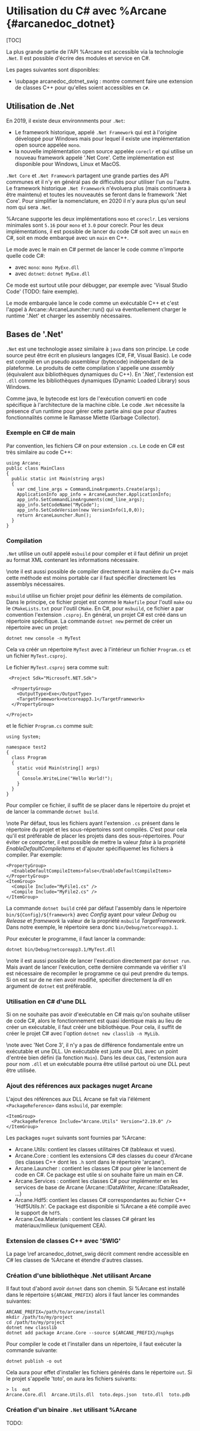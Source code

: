 Utilisation du C# avec %Arcane {#arcanedoc_dotnet}
=========================

[TOC]

La plus grande partie de l'API %Arcane est accessible via la
technologie `.Net`. Il est possible d'écrire des modules et service en
C#.

Les pages suivantes sont disponibles:
- \subpage arcanedoc_dotnet_swig : montre comment faire une extension
  de classes C++ pour qu'elles soient accessibles en `C#`.

## Utilisation de .Net

En 2019, il existe deux environnments pour `.Net`:

- Le framework historique, appelé `.Net Framework` qui est à l'origine
  développé pour Windows mais pour lequel il existe une implémentation
  open source appelée `mono`.
- la nouvelle implémentation open source appelée `coreclr` et qui
  utilise un nouveau framework appelé '.Net Core'. Cette
  implémentation est disponible pour Windows, Linux et MacOS.

`.Net Core` et `.Net Framework` partagent une grande parties des API
communes et il n'y en général pas de difficultés pour utiliser l'un ou
l'autre. Le framework historique `.Net Framework` n'évoluera plus
(mais continuera à être maintenu) et toutes les nouveautés se feront
dans le framework '.Net Core'. Pour simplifier la nomenclature, en
2020 il n'y aura plus qu'un seul nom qui sera `.Net`.

%Arcane supporte les deux implémentations `mono` et `coreclr`. Les
versions minimales sont `5.16` pour `mono` et `3.0` pour
coreclr. Pour les deux implémentations, il est possible de lancer du
code C# soit avec un `main` en C#, soit en mode embarqué avec un
`main` en C++.

Le mode avec le main en C# permet de lancer le code comme n'importe
quelle code C#:

- avec `mono`: `mono MyExe.dll`
- avec `dotnet`: `dotnet MyExe.dll`

Ce mode est surtout utile pour débugger, par exemple avec 'Visual
Studio Code' (TODO: faire exemple).

Le mode embarquée lance le code comme un exécutable C++ et c'est
l'appel à Arcane::ArcaneLauncher::run() qui va éventuellement charger le
runtime '.Net' et charger les assembly nécessaires.

## Bases de '.Net'

`.Net` est une technologie assez similaire à `java` dans son
principe. Le code source peut être écrit en plusieurs langages (C#,
F#, Visual Basic). Le code est compilé en un pseudo assembleur
(bytecode) indépendant de la plateforme. Le produits de cette
compilation s'appelle une *assembly* (équivalent aux bibliothèques
dynamiques du C++). En '.Net', l'extension est `.dll` comme les
bibliothèques dynamiques (Dynamic Loaded Library) sous Windows.

Comme java, le bytecode est lors de l'exécution converti en code
spécifique à l'architecture de la machine cible. Le code `.Net`
nécessite la présence d'un runtime pour gérer cette partie ainsi que
pour d'autres fonctionnalités comme le Ramasse Miette (Garbage
Collector).

### Exemple en C# de main

Par convention, les fichiers C# on pour extension `.cs`. Le code en C#
est très similaire au code C++:

~~~{.cs}
using Arcane;
public class MainClass
{
  public static int Main(string args)
  {
    var cmd_line_args = CommandLineArguments.Create(args);
    ApplicationInfo app_info = ArcaneLauncher.ApplicationInfo;
    app_info.SetCommandLineArguments(cmd_line_args);
    app_info.SetCodeName("MyCode");
    app_info.SetCodeVersion(new VersionInfo(1,0,0));
    return ArcaneLauncher.Run();
  }
}
~~~

### Compilation

`.Net` utilise un outil appelé `msbuild` pour compiler et il faut
définir un projet au format XML contenant les informations
nécessaire.

\note il est aussi possible de compiler directement à la manière du
C++ mais cette méthode est moins portable car il faut spécifier
directement les assemblys nécessaires.

`msbuild` utilise un fichier projet pour définir les éléments de
compilation. Dans le principe, ce fichier projet est comme le
`Makefile` pour l'outil `make` ou le `CMakeLists.txt` pour l'outil
`CMake`. En C#, pour `msbuild`, ce fichier a par convention
l'extension `.csproj`. En général, un projet C# est créé dans un
répertoire spécifique. La commande `dotnet new` permet de créer un
répertoire avec un projet:

```{.sh}
dotnet new console -n MyTest
```

Cela va créér un répertoire `MyTest` avec à l'intérieur un fichier
`Program.cs` et un fichier `MyTest.csproj`.

Le fichier `MyTest.csproj` sera comme suit:

~~~{.xml}
 <Project Sdk="Microsoft.NET.Sdk">

  <PropertyGroup>
    <OutputType>Exe</OutputType>
    <TargetFramework>netcoreapp3.1</TargetFramework>
  </PropertyGroup>

</Project>
~~~

et le fichier `Program.cs` comme suit:

~~~{.cs}
using System;

namespace test2
{
  class Program
  {
    static void Main(string[] args)
    {
      Console.WriteLine("Hello World!");
    }
  }
}
~~~

Pour compiler ce fichier, il suffit de se placer dans le répertoire du
projet et de lancer la commande `dotnet build`.

\note Par défaut, tous les fichiers ayant l'extension `.cs` présent
dans le répertoire du projet et les sous-répertoires sont
compilés. C'est pour cela qu'il est préférable de placer les projets
dans des sous-répertoires. Pour éviter ce comporter, il est possible
de mettre la valeur *false* à la propriété *EnableDefaultCompileItems*
et d'ajouter spécifiquemet les fichiers à compiler. Par exemple:

~~~{.xml}
<PropertyGroup>
  <EnableDefaultCompileItems>false</EnableDefaultCompileItems>
</PropertyGroup>
<ItemGroup>
  <Compile Include="MyFile1.cs" />
  <Compile Include="MyFile2.cs" />
</ItemGroup>
~~~

La commande `dotnet build` créé par défaut l'assembly dans le
répertoire `bin/${Config}/${framework}` avec *Config* ayant pour
valeur *Debug* ou *Release* et *framework* la valeur de la propriété
`msbuild` *TargetFramework*. Dans notre exemple, le répertoire sera
donc `bin/Debug/netcoreapp3.1`.

Pour exécuter le programme, il faut lancer la commande:

~~~{.sh}
dotnet bin/Debug/netcoreapp3.1/MyTest.dll
~~~

\note il est aussi possible de lancer l'exécution directement par
`dotnet run`. Mais avant de lancer l'exécution, cette dernière
commande va vérifier s'il est nécessaire de recompiler le programme ce
qui peut prendre du temps. Si on est sur de ne rien avoir modifié,
spécifier directement la *dll* en argument de `dotnet` est
préférable.

### Utilisation en C# d'une DLL

Si on ne souhaite pas avoir d'exécutable en C# mais qu'on souhaite
utiliser de code C#, alors le fonctionnement est quasi identique mais
au lieu de créer un exécutable, il faut créér une bibliothèque. Pour
cela, il suffit de créer le projet C# avec l'option `dotnet new
classlib -n MyLib`.

\note avec 'Net Core 3', il n'y a pas de différence fondamentale entre
un exécutable et une DLL. Un exécutable est juste une DLL avec un
point d'entrée bien défini (la fonction `Main`). Dans les deux cas,
l'extension aura pour nom `.dll` et un exécutable pourra être utilisé
partout où une DLL peut être utilisée.

### Ajout des références aux packages nuget Arcane

L'ajout des références aux DLL Arcane se fait via l'élément
`<PackageReference>` dans `msbuild`, par exemple:

~~~{.xml}
<ItemGroup>
  <PackageReference Include="Arcane.Utils" Version="2.19.0" />
</ItemGroup>
~~~

Les packages `nuget` suivants sont fournies par %Arcane:

- Arcane.Utils: contient les classes utilitaires C# (tableaux et
  vues).
- Arcane.Core : contient les extensions C# des classes du coeur
  d'Arcane (les classes C++ dont les `.h` sont dans le répertoire
  'arcane').
- Arcane.Launcher : contient les classes C# pour gérer le
  lancement de code en C#. Ce package est utile si on souhaite faire
  un main en C#.
- Arcane.Services : contient les classes C# pour implémenter en
  les services de base de Arcane (Arcane::IDataWriter,
  Arcane::IDataReader, ...)
- Arcane.Hdf5: contient les classes C# correspondantes au fichier C++
  'Hdf5Utils.h'. Ce package est disponible si %Arcane a été compilé
  avec le support de `hdf5`.
- Arcane.Cea.Materials : contient les classes C# gérant les
  matériaux/milieux (uniquement CEA).

### Extension de classes C++ avec 'SWIG'

La page \ref arcanedoc_dotnet_swig décrit comment rendre accessible en C#
les classes de %Arcane et étendre d'autres classes.

### Création d'une bibliothèque .Net utilisant Arcane

Il faut tout d'abord avoir `dotnet` dans son chemin. Si %Arcane est
installé dans le répertoire `${ARCANE_PREFIX}` alors il faut lancer
les commandes suivantes:

~~~
ARCANE_PREFIX=/path/to/arcane/install
mkdir /path/to/my/project
cd /path/to/my/project
dotnet new classlib
dotnet add package Arcane.Core --source ${ARCANE_PREFIX}/nupkgs
~~~

Pour compiler le code et l'installer dans un répertoire, il faut exécuter la commande suivante:

~~~
dotnet publish -o out
~~~

Cela aura pour effet d'installer les fichiers générés dans le
répertoire `out`. Si le projet s'appelle 'toto', on aura les fichiers
suivants:

~~~
> ls  out
Arcane.Core.dll  Arcane.Utils.dll  toto.deps.json  toto.dll  toto.pdb
~~~

### Création d'un binaire `.Net` utilisant %Arcane

TODO:
